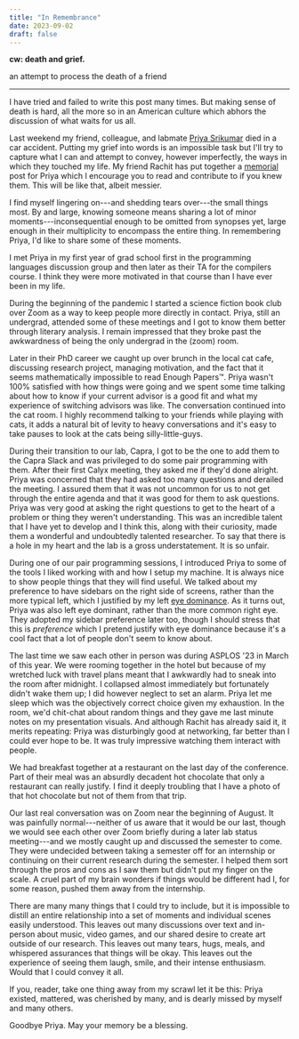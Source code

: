 ```yaml
---
title: "In Remembrance"
date: 2023-09-02
draft: false
---
```


**cw: death and grief.**

an attempt to process the death of a friend
<!-- more -->
---
I have tried and failed to write this post many times. But making sense of death is hard, all the more so in an American culture which abhors the discussion of what waits for us all.

Last weekend my friend, colleague, and labmate [Priya Srikumar](https://priyasrikumar.com/) died in a car accident. Putting my grief into words is an impossible task but I'll try to capture what I can and attempt to convey, however imperfectly, the ways in which they touched my life. My friend Rachit has put together a [memorial](https://rachit.pl/post/priya/) post for Priya which I encourage you to read and contribute to if you knew them. This will be like that, albeit messier.

I find myself lingering on---and shedding tears over---the small things most. By and large, knowing someone means sharing a lot of minor moments---inconsequential enough to be omitted from synopses yet, large enough in their multiplicity to encompass the entire thing. In remembering Priya, I'd like to share some of these moments.

I met Priya in my first year of grad school first in the programming languages discussion group and then later as their TA for the compilers course. I think they were more motivated in that course than I have ever been in my life.

During the beginning of the pandemic I started a science fiction book club over Zoom as a way to keep people more directly in contact. Priya, still an undergrad, attended some of these meetings and I got to know them better through literary analysis. I remain impressed that they broke past the awkwardness of being the only undergrad in the (zoom) room.

Later in their PhD career we caught up over brunch in the local cat cafe, discussing research project, managing motivation, and the fact that it seems mathematically impossible to read Enough Papers™️. Priya wasn't 100% satisfied with how things were going and we spent some time talking about how to know if your current advisor is a good fit and what my experience of switching advisors was like. The conversation continued into the cat room. I highly recommend talking to your friends while playing with cats, it adds a natural bit of levity to heavy conversations and it's easy to take pauses to look at the cats being silly-little-guys.

During their transition to our lab, Capra, I got to be the one to add them to the Capra Slack and was privileged to do some pair programming with them. After their first Calyx meeting, they asked me if they'd done alright. Priya was concerned that they had asked too many questions and derailed the meeting. I assured them that it was not uncommon for us to not get through the entire agenda and that it was good for them to ask questions. Priya was very good at asking the right questions to get to the heart of a problem or thing they weren't understanding. This was an incredible talent that I have yet to develop and I think this, along with their curiosity, made them a wonderful and undoubtedly talented researcher. To say that there is a hole in my heart and the lab is a gross understatement. It is so unfair.

During one of our pair programming sessions, I introduced Priya to some of the tools I liked working with and how I setup my machine. It is always nice to show people things that they will find useful. We talked about my preference to have sidebars on the right side of screens, rather than the more typical left, which I justified by my left [eye dominance](https://en.wikipedia.org/wiki/Ocular_dominance). As it turns out, Priya was also left eye dominant, rather than the more common right eye. They adopted my sidebar preference later too, though I should stress that this is _preference_ which I pretend justify with eye dominance because it's a cool fact that a lot of people don't seem to know about.

The last time we saw each other in person was during ASPLOS '23 in March of this year. We were rooming together in the hotel but because of my wretched luck with travel plans meant that I awkwardly had to sneak into the room after midnight. I collapsed almost immediately but fortunately didn't wake them up; I did however neglect to set an alarm. Priya let me sleep which was the objectively correct choice given my exhaustion. In the room, we'd chit-chat about random things and they gave me last minute notes on my presentation visuals. And although Rachit has already said it, it merits repeating: Priya was disturbingly good at networking, far better than I could ever hope to be. It was truly impressive watching them interact with people.

We had breakfast together at a restaurant on the last day of the conference. Part of their meal was an absurdly decadent hot chocolate that only a restaurant can really justify. I find it deeply troubling that I have a photo of that hot chocolate but not of them from that trip.

Our last real conversation was on Zoom near the beginning of August. It was painfully normal---neither of us aware that it would be our last, though we would see each other over Zoom briefly during a later lab status meeting---and we mostly caught up and discussed the semester to come. They were undecided between taking a semester off for an internship or continuing on their current research during the semester. I helped them sort through the pros and cons as I saw them but didn't put my finger on the scale. A cruel part of my brain wonders if things would be different had I, for some reason, pushed them away from the internship.

There are many many things that I could try to include, but it is impossible to distill an entire relationship into a set of moments and individual scenes easily understood. This leaves out many discussions over text and in-person about music, video games, and our shared desire to create art outside of our research. This leaves out many tears, hugs, meals, and whispered assurances that things will be okay. This leaves out the experience of seeing them laugh, smile, and their intense enthusiasm. Would that I could convey it all.

If you, reader, take one thing away from my scrawl let it be this: Priya existed, mattered, was cherished by many, and is dearly missed by myself and many others.

Goodbye Priya. May your memory be a blessing.
